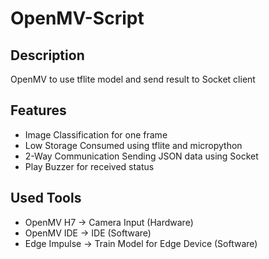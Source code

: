 # OpenMV-Script

## Description
OpenMV to use tflite model and send result to Socket client

## Features

- Image Classification for one frame
- Low Storage Consumed using tflite and micropython
- 2-Way Communication Sending JSON data using Socket
- Play Buzzer for received status

## Used Tools
- OpenMV H7     -> Camera Input (Hardware)
- OpenMV IDE    -> IDE (Software)
- Edge Impulse  -> Train Model for Edge Device (Software)
